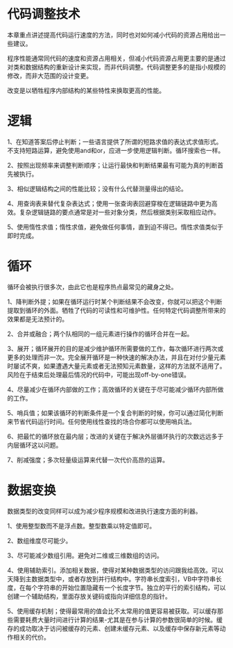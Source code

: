# 代码调整技术

本章重点讲述提高代码运行速度的方法，同时也对如何减小代码的资源占用给出一些建议。

程序性能通常同代码的速度和资源占用相关，但减小代码资源占用更主要的是通过对类和数据结构的重新设计来实现，而非代码调整。代码调整更多的是指小规模的修改，而非大范围的设计变更。

改变是以牺牲程序内部结构的某些特性来换取更高的性能。

# 逻辑

1、在知道答案后停止判断；一些语言提供了所谓的短路求值的表达式求值形式。不支持短路运算，避免使用and和or，应进一步使用逻辑判断。循环搜索也一样。

2、按照出现频率来调整判断顺序；让运行最快和判断结果最有可能为真的判断首先被执行。

3、相似逻辑结构之间的性能比较；没有什么代替测量得出的结论。

4、用查询表来替代复杂表达式；使用一张查询表回避穿梭在逻辑链路中更为高效。复杂逻辑链路的要点通常是对一些对象分类，然后根据类别采取相应动作。

5、使用惰性求值；惰性求值，避免做任何事情，直到迫不得已。惰性求值类似于即时完成。

# 循环

循环会被执行很多次，由此它也是程序热点最常见的藏身之处。

1、降判断外提；如果在循环运行时某个判断结果不会改变，你就可以把这个判断提取到循环的外面。牺牲了代码的可读性和可维护性。任何特定代码调整所带来的效果都是无法预计的。

2、合并或融合；两个队相同的一组元素进行操作的循环合并在一起。

3、展开；循环展开的目的是减少维护循环所需要做的工作，每次循环进行两次或更多的处理而非一次。完全展开循环是一种快速的解决办法，并且在对付少量元素时屡试不爽，如果遭遇大量元素或者无法预知元素数量，这样的方法就不适用了。风险在于结束后处理最后情况的代码中，可能出现off-by-one错误。

4、尽量减少在循环内部做的工作；高效循环的关键在于尽可能减少循环内部所做的工作。

5、哨兵值；如果该循环的判断条件是一个复合判断的时候，你可以通过简化判断来节省代码运行时间。任何使用线性查找的场合你都可以使用哨兵法。

6、把最忙的循环放在最内层；改进的关键在于解决外层循环执行的次数远远多于内层循环这以问题。

7、削减强度；多次轻量级运算来代替一次代价高昂的运算。

# 数据变换

数据类型的改变同样可以成为减少程序规模和改进执行速度方面的利器。

1、使用整型数而不是浮点数。整型数乘以特定值即可。

2、数组维度尽可能少。

3、尽可能减少数组引用。避免对二维或三维数组的访问。

4、使用辅助索引。添加相关数据，使得对某种数据类型的访问跟我给高效。可以天降到主数据类型中，或者存放到并行结构中。字符串长度索引，VB中字符串长度，在每个字符串的开始位置隐藏有一个长度字节。独立的平行的索引结构，可以创建一个辅助结构，里面存放关键码或指向详细信息的指针。

5、使用缓存机制；使得最常用的值会比不太常用的值更容易被获取。可以缓存那些需要耗费大量时间进行计算的结果-尤其是在参与计算的参数很简单的时候。缓存的成功取决于访问被缓存的元素、创建未缓存元素、以及缓存中保存新元素等动作相关的代价。

